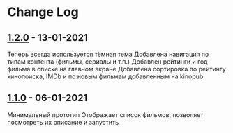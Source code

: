 # Change Log

## [1.2.0] - 13-01-2021

Теперь всегда используется тёмная тема
Добавлена навигация по типам контента (фильмы, сериалы и т.п.)
Добавлен рейтинги и год фильма в списке на главном экране
Добавлена сортировка по рейтингу кинопоиска, IMDb и по новым фильмам добавленным на kinopub

## [1.1.0] - 06-01-2021

Минимальный прототип
Отображает список фильмов, позволяет посмотреть их описание и запустить

[1.2.0]: https://github.com/ReanGD/kino-player/compare/v1.1.0...v1.2.0
[1.1.0]: https://github.com/ReanGD/kino-player/releases/tag/v1.1.0
